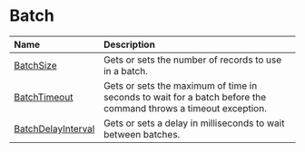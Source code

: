 # Batch

| Name                               | Description                                                           |
|:-----------------------------------|:----------------------------------------------------------------------|
|[BatchSize](options/batch-size.md)  | Gets or sets the number of records to use in a batch.                 |
|[BatchTimeout](options/batch-timeout.md)  | Gets or sets the maximum of time in seconds to wait for a batch before the command throws a timeout exception. |
|[BatchDelayInterval](options/batch-delay-interval.md)  | Gets or sets a delay in milliseconds to wait between batches.                |

